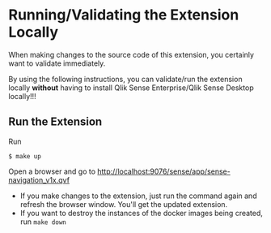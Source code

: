 # Running/Validating the Extension Locally

When making changes to the source code of this extension, you certainly want to validate immediately.  

By using the following instructions, you can validate/run the extension locally **without** having to install Qlik Sense Enterprise/Qlik Sense Desktop locally!!!

## Run the Extension

Run

```
$ make up
```

Open a browser and go to [http://localhost:9076/sense/app/sense-navigation_v1x.qvf](http://localhost:9076/sense/app/sense-navigation_v1x.qvf)

* If you make changes to the extension, just run the command again and refresh the browser window. You'll get the updated extension.
* If you want to destroy the instances of the docker images being created, run `make down`
